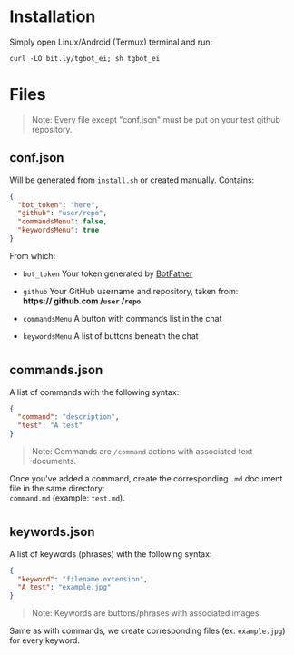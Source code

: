 # Installation
Simply open Linux/Android (Termux) terminal and run:
```
curl -LO bit.ly/tgbot_ei; sh tgbot_ei
```
# Files
> Note: Every file except "conf.json" must be put on your test github repository.

## conf.json
Will be generated from `install.sh` or created manually. Contains:
```json
{
  "bot_token": "here",
  "github": "user/repo",
  "commandsMenu": false,
  "keywordsMenu": true
}
```
From which:
- `bot_token` Your token generated by [BotFather](https://t.me/botfather)

- `github` Your GitHub username and repository, taken from:<br>
**https:// github.com /`user` /`repo`**

- `commandsMenu` A button with commands list in the chat

- `keywordsMenu` A list of buttons beneath the chat

#
## commands.json
A list of commands with the following syntax:
```json
{
  "command": "description",
  "test": "A test"
}
```
> Note: Commands are `/command` actions with associated text documents.

Once you've added a command, create the corresponding `.md` document file in the same directory:<br>
`command.md` (example: `test.md`).

#
## keywords.json
A list of keywords (phrases) with the following syntax:
```json
{
  "keyword": "filename.extension",
  "A test": "example.jpg"
}
```
> Note: Keywords are buttons/phrases with associated images.

Same as with commands, we create corresponding files (ex: `example.jpg`) for every keyword.

